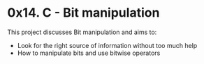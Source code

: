 # 0x14. C - Bit manipulation

This project discusses Bit manipulation and aims to:
- Look for the right source of information without too much help
- How to manipulate bits and use bitwise operators
